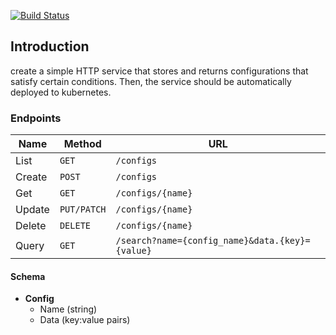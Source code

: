 [![Build Status](https://cloud.drone.io/api/badges/ChaturvediSulabh/CICDWithGolangDockerMinikube/status.svg)](https://cloud.drone.io/ChaturvediSulabh/CICDWithGolangDockerMinikube)
## Introduction

create a simple HTTP service that stores and returns configurations that satisfy certain conditions. Then, the service should be automatically deployed to kubernetes.

### Endpoints


| Name   | Method      | URL
| ---    | ---         | ---
| List   | `GET`       | `/configs`
| Create | `POST`      | `/configs`
| Get    | `GET`       | `/configs/{name}`
| Update | `PUT/PATCH` | `/configs/{name}`
| Delete | `DELETE`    | `/configs/{name}`
| Query  | `GET`       | `/search?name={config_name}&data.{key}={value}`


#### Schema

- **Config**
  - Name (string)
  - Data (key:value pairs)
